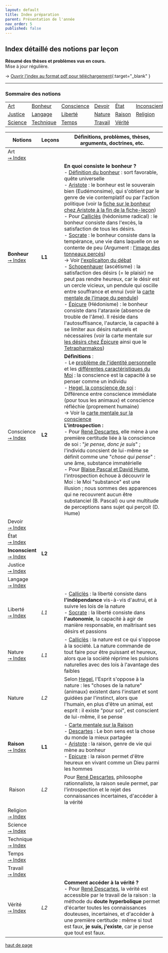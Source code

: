 ```yaml
---
layout: default
title: Index préparation
parent: Présentation de l'année
nav_order: 5
published: false
---
```

## Index détaillé des notions par leçon 

**Résumé des thèses et problèmes vus en cours.**   
Mise à jour régulière.  

→ [Ouvrir l'index au format pdf pour téléchargement](https://drive.google.com/file/d/1woeIWrE6gv2uPF85OumUVOHh9Xsddzmh/view?usp=sharing){:target="_blank" }  

---

<a id="index"></a>
### Sommaire des notions

|        |        |        |        |        |        | 
| ------ | ------ | ------ | ------ | ------ | ------ | 
|<a href="#art">Art</a>   |<a href="#Bonheur">Bonheur</a> |<a href="#Conscience">Conscience</a>| <a href="#Devoir">Devoir</a> | <a href="#État">État</a> | <a href="#Inconscient">Inconscient</a> | 
| <a href="#Justice">Justice</a> | <a href="#Langage">Langage</a> | <a href="#Liberté">Liberté</a> | <a href="#Nature">Nature</a> | <a href="#Raison">Raison</a> | <a href="#Religion">Religion</a> | 
| <a href="#Science">Science</a> | <a href="#Technique">Technique</a> | <a href="#Temps">Temps</a> | <a href="#Travail">Travail</a> | <a href="#Vérité">Vérité</a> |        | 



| Notions           | Leçons | Définitions, problèmes, thèses, arguments, doctrines, etc. |
| ----------------- | ------ | ------------------------------------------------------------ |
| <span id="Art">Art</span>  <br> <a href="#index">⭢ Index</a>   |     |  |
| <span id="Bonheur">**Bonheur**</span>  <br><a href="#index">⭢ Index</a>   | **L1**     | **En quoi consiste le bonheur ?** <br> - [Définition du bonheur](https://phil.profauda.fr/docs/L1/L1-2-0.html) : sort favorable, quête universelle<br />- [Aristote](https://phil.profauda.fr/docs/L1/L1-2-0.html#existe-t-il-une-seule-mani%C3%A8re-datteindre-le-bonheur-) : le bonheur est le souverain bien (Eudémonsime), qui s'obtient par le genre de vie contemplatif ou par l'action politique (voir la [fiche sur le bonheur chez Aristote à la fin de la fiche-leçon](https://drive.google.com/file/d/11X4GJqCwkWC6pjyL9Kt6cxI6PYxGY3ch/view?usp=drive_link))<br />- Pour [Calliclès](https://phil.profauda.fr/docs/L1/L1-3-0.html) (hédonisme radical) : le bonheur consiste dans l'excès, la satisfaction de tous les désirs. <br />- [Socrate](https://phil.profauda.fr/docs/L1/L1-3-0.html) : le bonheur consiste dans la tempérance, une vie dans laquelle on se contente de peu (Argument : [l'image des tonneaux percés](https://www.profauda.fr/schemas/cartes/schema-tonneaux.png)) <br> -> Voir [l'explicaiton du débat](https://drive.google.com/file/d/11fFMryDzsT0JKntDf1bfuzDp0ZDmYRQo/view?usp=drive_link) <br />- [Schopenhauer](https://phil.profauda.fr/docs/L1/L1-4-0.html#31--le-paradoxe-du-d%C3%A9sir) (ascétisme) : la satisfaction des désirs (= le plaisir) ne peut pas rendre heureux, car le désir est un cercle vicieux, un pendule qui oscille entre souffrance et ennui (voir la [carte mentale de l'image du pendule](https://profauda.fr/schemas/cartes/pendule.png))<br>- [Épicure](https://phil.profauda.fr/docs/L1/L1-4-0.html#32-la-sagesse-voie-vers-le-bonheur-) (Hédonisme) : le bonheur consiste dans l'ataraxie (absence de trouble de l'âme). Il réside dans l'autosuffisance, l'autarcie, la capacité à se limiter aux désirs naturels et nécessaires (voir la carte mentale sur [les désirs chez Épicure](https://rollauda.github.io/schemas/cartes/desirs-epicure.html) ainsi que le [Tetrapharmakos](https://phil.profauda.fr/docs/L1/L1-4-0.html#le-tetrapharmakos)) |
|<span id="Conscience">Conscience</span>  <br> <a href="#index">⭢ Index</a>  | **L2** | **Définitions** : <br> - Le [problème de l'identité personnelle](https://phil.profauda.fr/docs/L2/L2-0-2.html) et les [différentes caractéristiques du Moi](https://www.profauda.fr/schemas/cartes/moi.html) : la conscience est la capacité à se penser comme un individu <br>   - [Hegel, la conscience de soi](https://phil.profauda.fr/docs/L2/L2-1-0.html#11-conscience-imm%C3%A9diate-et-conscience-de-soi) : Différence entre conscience immédiate (pour tous les animaux) et conscience réfléchie (proprement humaine) <br> -> Voir la [carte mentale sur la conscience](https://profauda.fr/schemas/cartes/conscience.html) <br> **L'introspection :**  <br> - Pour [René Descartes](https://phil.profauda.fr/docs/L2/L2-1-0.html#12-descartes-je-pense-donc-je-suis), elle mène à une première certitude liée à la conscience de soi : "*je pense, donc je suis*" ; l'individu concsient de lui-même se définit comme une "*chose qui pense*" : une âme, substance immatérielle <br> - Pour [Blaise Pascal et David Hume](https://phil.profauda.fr/docs/L2/L2-2-0.html), l'introspection échoue à découvrir le Moi : le Moi "substance" est une illusion ; nous sommes des apparences qui ne recouvrent aucun être substanciel (B. Pascal) ou une multitude de perceptions sans sujet qui perçoit (D. Hume) |
| <span id="Devoir">Devoir</span>  <br> <a href="#index">⭢ Index</a>  |       |    |
| <span id="État">État</span>  <br> <a href="#index">⭢ Index</a>  |      |   |
|  <span id="Inconscient">**Inconscient**</span>  <br> <a href="#index">⭢ Index</a>  |   **L2**   |    |
| <span id="Justice">Justice</span>  <br> <a href="#index">⭢ Index</a>   |   |  |
| <span id="Langage">Langage</span>  <br> <a href="#index">⭢ Index</a>  |       |      |
| <span id="Liberté">Liberté</span>  <br> <a href="#index">⭢ Index</a>  |  *L1*  | - [Calliclès](https://phil.profauda.fr/docs/L1/L1-3-0.html) : la liberté consiste dans **l'indépendance** vis-à-vis d'autrui, et à suivre les lois de la nature<br />- [Socrate](https://phil.profauda.fr/docs/L1/L1-3-0.html) : la liberté consiste dans **l'autonomie**, la capacité à agir de manière responsable, en maîtrisant ses désirs et passions |
|<span id="Nature">Nature</span>  <br> <a href="#index">⭢ Index</a> |   *L1*  | - [Calliclès](https://phil.profauda.fr/docs/L1/L1-3-0.html) : la nature est ce qui s'oppose à la société. La nature commande de tout faire pour être puissant et heureux, alors que la société réprime les pulsions naturelles avec des lois à l'avantage des faibles | 
|Nature | *L2* | Selon [Hegel](https://phil.profauda.fr/docs/L2/L2-1-0.html#11-conscience-imm%C3%A9diate-et-conscience-de-soi), l'Esprit s'oppose à la nature : les "choses de la nature" (animaux) existent dans l'instant et sont guidées par l'instinct, alors que l'humain, en plus d'être un animal, est esprit : il existe "pour soi", est conscient de lui-même, il se pense  |
|<span id="Raison">**Raison**</span>  <br> <a href="#index">⭢ Index</a>  |  **L1**   | -  [Carte mentale sur la Raison](https://phil.profauda.fr/schemas/cartes/raison.html)<br> - [Descartes](https://phil.profauda.fr/docs/L1/L1-2-0.html#quest-ce-que-la-raison-) : Le bon sens est la chose du monde la mieux partagée <br>- [Aristote](https://phil.profauda.fr/docs/L1/L1-2-0.html#existe-t-il-une-seule-manière-datteindre-le-bonheur-) : la raison, genre de vie qui mène au bonheur <br>- [Epicure](https://phil.profauda.fr/docs/L1/L1-4-0.html#32-la-sagesse-voie-vers-le-bonheur-) : la raison permet d'être heureux en vivant comme un Dieu parmi les hommes |
| Raison| *L2* | Pour [René Descartes](https://phil.profauda.fr/docs/L2/L2-1-0.html#12-descartes-je-pense-donc-je-suis), philosophe rationnaliste, la raison seule permet, par l'introspection et le rejet des connaissances incertaines, d'accéder à la vérité |
|<span id="Religion">Religion</span>  <br> <a href="#index">⭢ Index</a> |   |  |
| <span id="Science">Science</span>  <br> <a href="#index">⭢ Index</a>  |     |  |
| <span id="Technique">Technique</span>  <br> <a href="#index">⭢ Index</a> |       |   |  
|<span id="Temps">Temps</span>  <br> <a href="#index">⭢ Index</a> |     |   |
| <span id="Travail">Travail</span>  <br> <a href="#index">⭢ Index</a>  |       |    |
|  <span id="Vérité">Vérité</span>  <br> <a href="#index">⭢ Index</a>  |  *L2*    | **Comment accéder à la vérité ?** <br> - Pour [René Descartes](https://phil.profauda.fr/docs/L2/L2-1-0.html#12-descartes-je-pense-donc-je-suis), la vérité est accessible par le travail de la raison : la méthode du **doute hyperbolique** permet d'écarter toutes les connaissances douteuses, incertaines, et d'accéder à une première certitude : même si tout est faux, **je suis, j'existe**, car je pense que tout est faux.  |

<a href="#index">haut de page</a>

